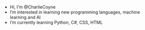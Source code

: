-  Hi, I’m @CharlieCoyne
-  I’m interested in learning new programming languages, machine learning and AI
-  I’m currently learning Python, C#, CSS, HTML

<!---
CharlieCoyne/CharlieCoyne is a ✨ special ✨ repository because its `README.md` (this file) appears on your GitHub profile.
You can click the Preview link to take a look at your changes.
--->
